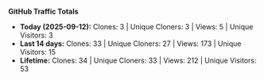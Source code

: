 
**GitHub Traffic Totals**

- **Today (2025-09-12):** Clones: 3 | Unique Cloners: 3 | Views: 5 | Unique Visitors: 3
- **Last 14 days:** Clones: 33 | Unique Cloners: 27 | Views: 173 | Unique Visitors: 15
- **Lifetime:** Clones: 34 | Unique Cloners: 33 | Views: 212 | Unique Visitors: 53
